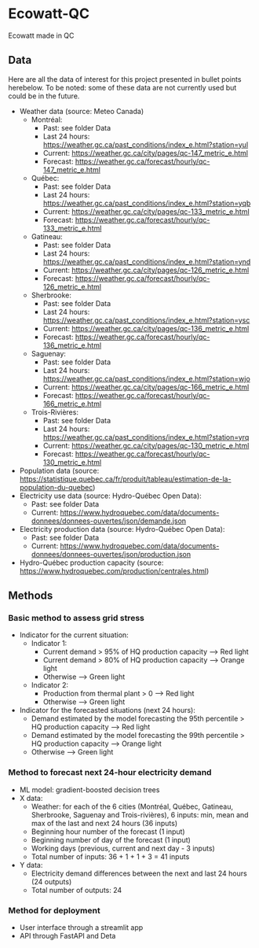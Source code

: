 # Ecowatt-QC
Ecowatt made in QC  

## Data  
Here are all the data of interest for this project presented in bullet points 
herebelow. To be noted: some of these data are not currently used but could be 
in the future.     
- Weather data (source: Meteo Canada)  
    - Montréal:  
        - Past: see folder Data  
        - Last 24 hours: https://weather.gc.ca/past_conditions/index_e.html?station=yul  
        - Current: https://weather.gc.ca/city/pages/qc-147_metric_e.html  
        - Forecast: https://weather.gc.ca/forecast/hourly/qc-147_metric_e.html    
    - Québec:  
        - Past: see folder Data  
        - Last 24 hours: https://weather.gc.ca/past_conditions/index_e.html?station=yqb    
        - Current: https://weather.gc.ca/city/pages/qc-133_metric_e.html  
        - Forecast: https://weather.gc.ca/forecast/hourly/qc-133_metric_e.html      
    - Gatineau:  
        - Past: see folder Data  
        - Last 24 hours: https://weather.gc.ca/past_conditions/index_e.html?station=ynd    
        - Current: https://weather.gc.ca/city/pages/qc-126_metric_e.html  
        - Forecast: https://weather.gc.ca/forecast/hourly/qc-126_metric_e.html      
    - Sherbrooke:  
        - Past: see folder Data  
        - Last 24 hours: https://weather.gc.ca/past_conditions/index_e.html?station=ysc    
        - Current: https://weather.gc.ca/city/pages/qc-136_metric_e.html  
        - Forecast: https://weather.gc.ca/forecast/hourly/qc-136_metric_e.html      
    - Saguenay:  
        - Past: see folder Data  
        - Last 24 hours: https://weather.gc.ca/past_conditions/index_e.html?station=wjo    
        - Current: https://weather.gc.ca/city/pages/qc-166_metric_e.html  
        - Forecast: https://weather.gc.ca/forecast/hourly/qc-166_metric_e.html      
    - Trois-Rivières:  
        - Past: see folder Data  
        - Last 24 hours: https://weather.gc.ca/past_conditions/index_e.html?station=yrq    
        - Current: https://weather.gc.ca/city/pages/qc-130_metric_e.html  
        - Forecast: https://weather.gc.ca/forecast/hourly/qc-130_metric_e.html      
- Population data (source: https://statistique.quebec.ca/fr/produit/tableau/estimation-de-la-population-du-quebec)  
- Electricity use data (source: Hydro-Québec Open Data):  
    - Past: see folder Data    
    - Current: https://www.hydroquebec.com/data/documents-donnees/donnees-ouvertes/json/demande.json    
- Electricity production data (source: Hydro-Québec Open Data):  
    - Past: see folder Data  
    - Current: https://www.hydroquebec.com/data/documents-donnees/donnees-ouvertes/json/production.json  
- Hydro-Québec production capacity (source: https://www.hydroquebec.com/production/centrales.html)  

## Methods  
### Basic method to assess grid stress  
- Indicator for the current situation:  
    - Indicator 1:  
        - Current demand > 95% of HQ production capacity --> Red light  
        - Current demand > 80% of HQ production capacity --> Orange light  
        - Otherwise --> Green light  
    - Indicator 2:  
        - Production from thermal plant > 0 --> Red light  
        - Otherwise --> Green light  
- Indicator for the forecasted situations (next 24 hours):  
    - Demand estimated by the model forecasting the 95th percentile > HQ production capacity --> Red light  
    - Demand estimated by the model forecasting the 99th percentile > HQ production capacity --> Orange light  
    - Otherwise --> Green light  

### Method to forecast next 24-hour electricity demand  
- ML model: gradient-boosted decision trees  
- X data:  
    - Weather: for each of the 6 cities (Montréal, Québec, Gatineau, Sherbrooke, 
    Saguenay and Trois-rivières), 6 inputs: min, mean and max of the last and 
    next 24 hours (36 inputs)   
    - Beginning hour number of the forecast (1 input)  
    - Beginning number of day of the forecast (1 input)  
    - Working days (previous, current and next day - 3 inputs)  
    - Total number of inputs: 36 + 1 + 1 + 3 = 41 inputs  
- Y data:  
    - Electricity demand differences between the next and last 24 hours (24 outputs)  
    - Total number of outputs: 24  
### Method for deployment  
- User interface through a streamlit app  
- API through FastAPI and Deta  